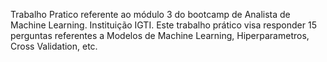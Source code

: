 Trabalho Pratico referente ao módulo 3 do bootcamp de Analista de Machine Learning. Instituição IGTI.
Este trabalho prático visa responder 15 perguntas referentes a Modelos de Machine Learning, Hiperparametros, Cross Validation, etc.
